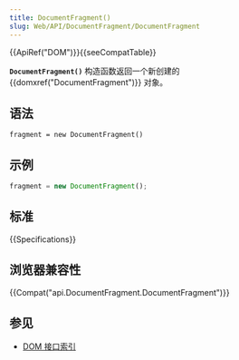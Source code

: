 ```yaml
---
title: DocumentFragment()
slug: Web/API/DocumentFragment/DocumentFragment
---
```

{{ApiRef("DOM")}}{{seeCompatTable}}

**`DocumentFragment()`** 构造函数返回一个新创建的 {{domxref("DocumentFragment")}} 对象。

## 语法

```plain
fragment = new DocumentFragment()
```

## 示例

```js
fragment = new DocumentFragment();
```

## 标准

{{Specifications}}

## 浏览器兼容性

{{Compat("api.DocumentFragment.DocumentFragment")}}

## 参见

- [DOM 接口索引](/en-US/docs/DOM/DOM_Reference)
